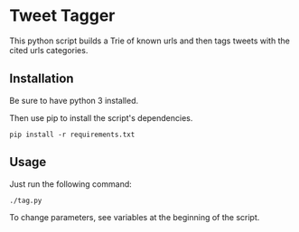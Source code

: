 # Tweet Tagger

This python script builds a Trie of known urls and then tags tweets with the cited urls categories.

## Installation

Be sure to have python 3 installed.

Then use pip to install the script's dependencies.

```
pip install -r requirements.txt
```

## Usage

Just run the following command:

```
./tag.py
```

To change parameters, see variables at the beginning of the script.
